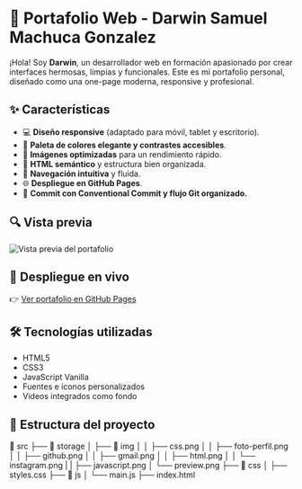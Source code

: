 # 💼 Portafolio Web - Darwin Samuel Machuca Gonzalez

¡Hola! Soy **Darwin**, un desarrollador web en formación apasionado por crear interfaces hermosas, limpias y funcionales. Este es mi portafolio personal, diseñado como una one-page moderna, responsive y profesional. 

## ✨ Características

- 💻 **Diseño responsive** (adaptado para móvil, tablet y escritorio).
- 🎨 **Paleta de colores elegante y contrastes accesibles**.
- 🚀 **Imágenes optimizadas** para un rendimiento rápido.
- 🧱 **HTML semántico** y estructura bien organizada.
- 🧭 **Navegación intuitiva** y fluida.
- 🌐 **Despliegue en GitHub Pages**.
- 🧪 **Commit con Conventional Commit y flujo Git organizado.**

## 🔍 Vista previa

![Vista previa del portafolio](https://darwin-max.github.io/MI-PORTAFOLIO/)

## 🚀 Despliegue en vivo

👉 [Ver portafolio en GitHub Pages](https://github.com/Darwin-max/MI-PORTAFOLIO)


## 🛠️ Tecnologías utilizadas

- HTML5
- CSS3
- JavaScript Vanilla
- Fuentes e íconos personalizados
- Videos integrados como fondo


## 📂 Estructura del proyecto

📁 src
 ├── 📁 storage
 │   ├── 📁 img
 │   │   ├── css.png
 │   │   ├── foto-perfil.png
 │   │   ├── github.png
 │   │   ├── gmail.png
 │   │   ├── html.png
 │   │   └── instagram.png
 |   |   ├── javascript.png
 │   └── preview.png
 ├── 📁 css
 │   ├── styles.css
 ├── 📁 js
 │   └── main.js
├── index.html